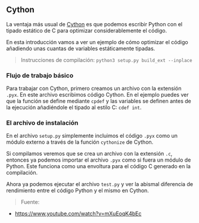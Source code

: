 ## Cython
La ventaja más usual de [Cython](https://es.wikipedia.org/wiki/Cython) es que podemos escribir Python con el tipado estático de C para optimizar considerablemente el código.

En esta introducción vamos a ver un ejemplo de cómo optimizar el código añadiendo unas cuantas de variables estáticamente tipadas.

> Instrucciones de compilación: `python3 setup.py build_ext --inplace`

### Flujo de trabajo básico
Para trabajar con Cython, primero creamos un archivo con la extensión `.pyx`. En este archivo escribimos código Cython. En el ejemplo puedes ver que la función se define mediante `cpdef` y las variables se definen antes de la ejecución añadiéndole el tipado al estilo C: `cdef int`.

### El archivo de instalación
En el archivo `setup.py` simplemente incluimos el código `.pyx` como un módulo externo a través de la función `cythonize` de Cython.

Si compilamos veremos que se crea un archivo con la extensión `.c`, entonces ya podemos importar el archivo `.pyx` como si fuera un módulo de Python. Este funciona como una envoltura para el código C generado en la compilación.

Ahora ya podemos ejecutar el archivo `test.py` y ver la abismal diferencia de rendimiento entre el código Python y el mismo en Cython.

>Fuente:
- https://www.youtube.com/watch?v=mXuEoqK4bEc